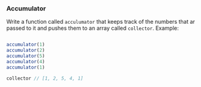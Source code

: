 ### Accumulator

Write a function called ```acculumator``` that keeps track of the numbers that ar passed to it and pushes them to an array called ```collector```.
Example:

```jsx

accumulator(1)
accumulator(2)
accumulator(5)
accumulator(4)
accumulator(1)

collector // [1, 2, 5, 4, 1]
```